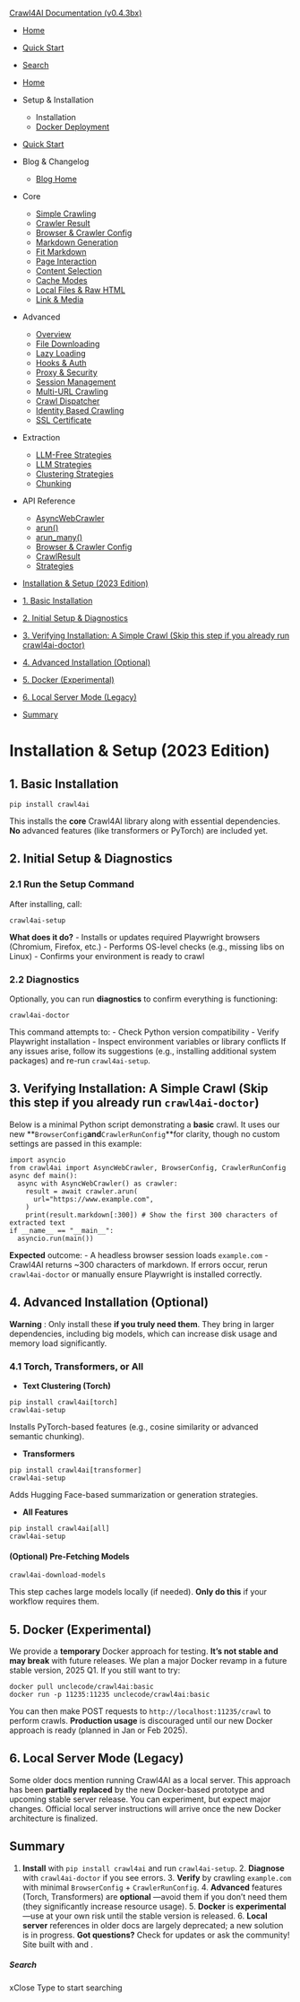 [Crawl4AI Documentation (v0.4.3bx)](https://docs.crawl4ai.com/core/installation/<https:/docs.crawl4ai.com/>)
  * [ Home ](https://docs.crawl4ai.com/core/installation/<../..>)
  * [ Quick Start ](https://docs.crawl4ai.com/core/installation/<../quickstart/>)
  * [ Search ](https://docs.crawl4ai.com/core/installation/<#>)


  * [Home](https://docs.crawl4ai.com/core/installation/<../..>)
  * Setup & Installation
    * Installation
    * [Docker Deployment](https://docs.crawl4ai.com/core/installation/<../docker-deploymeny/>)
  * [Quick Start](https://docs.crawl4ai.com/core/installation/<../quickstart/>)
  * Blog & Changelog
    * [Blog Home](https://docs.crawl4ai.com/core/installation/blog/>)
  * Core
    * [Simple Crawling](https://docs.crawl4ai.com/core/installation/<../simple-crawling/>)
    * [Crawler Result](https://docs.crawl4ai.com/core/installation/<../crawler-result/>)
    * [Browser & Crawler Config](https://docs.crawl4ai.com/core/installation/<../browser-crawler-config/>)
    * [Markdown Generation](https://docs.crawl4ai.com/core/installation/<../markdown-generation/>)
    * [Fit Markdown](https://docs.crawl4ai.com/core/installation/<../fit-markdown/>)
    * [Page Interaction](https://docs.crawl4ai.com/core/installation/<../page-interaction/>)
    * [Content Selection](https://docs.crawl4ai.com/core/installation/<../content-selection/>)
    * [Cache Modes](https://docs.crawl4ai.com/core/installation/<../cache-modes/>)
    * [Local Files & Raw HTML](https://docs.crawl4ai.com/core/installation/<../local-files/>)
    * [Link & Media](https://docs.crawl4ai.com/core/installation/<../link-media/>)
  * Advanced
    * [Overview](https://docs.crawl4ai.com/core/installation/advanced/advanced-features/>)
    * [File Downloading](https://docs.crawl4ai.com/core/installation/advanced/file-downloading/>)
    * [Lazy Loading](https://docs.crawl4ai.com/core/installation/advanced/lazy-loading/>)
    * [Hooks & Auth](https://docs.crawl4ai.com/core/installation/advanced/hooks-auth/>)
    * [Proxy & Security](https://docs.crawl4ai.com/core/installation/advanced/proxy-security/>)
    * [Session Management](https://docs.crawl4ai.com/core/installation/advanced/session-management/>)
    * [Multi-URL Crawling](https://docs.crawl4ai.com/core/installation/advanced/multi-url-crawling/>)
    * [Crawl Dispatcher](https://docs.crawl4ai.com/core/installation/advanced/crawl-dispatcher/>)
    * [Identity Based Crawling](https://docs.crawl4ai.com/core/installation/advanced/identity-based-crawling/>)
    * [SSL Certificate](https://docs.crawl4ai.com/core/installation/advanced/ssl-certificate/>)
  * Extraction
    * [LLM-Free Strategies](https://docs.crawl4ai.com/core/installation/extraction/no-llm-strategies/>)
    * [LLM Strategies](https://docs.crawl4ai.com/core/installation/extraction/llm-strategies/>)
    * [Clustering Strategies](https://docs.crawl4ai.com/core/installation/extraction/clustring-strategies/>)
    * [Chunking](https://docs.crawl4ai.com/core/installation/extraction/chunking/>)
  * API Reference
    * [AsyncWebCrawler](https://docs.crawl4ai.com/core/installation/api/async-webcrawler/>)
    * [arun()](https://docs.crawl4ai.com/core/installation/api/arun/>)
    * [arun_many()](https://docs.crawl4ai.com/core/installation/api/arun_many/>)
    * [Browser & Crawler Config](https://docs.crawl4ai.com/core/installation/api/parameters/>)
    * [CrawlResult](https://docs.crawl4ai.com/core/installation/api/crawl-result/>)
    * [Strategies](https://docs.crawl4ai.com/core/installation/api/strategies/>)


  * [Installation & Setup (2023 Edition)](https://docs.crawl4ai.com/core/installation/<#installation-setup-2023-edition>)
  * [1. Basic Installation](https://docs.crawl4ai.com/core/installation/<#1-basic-installation>)
  * [2. Initial Setup & Diagnostics](https://docs.crawl4ai.com/core/installation/<#2-initial-setup-diagnostics>)
  * [3. Verifying Installation: A Simple Crawl (Skip this step if you already run crawl4ai-doctor)](https://docs.crawl4ai.com/core/installation/<#3-verifying-installation-a-simple-crawl-skip-this-step-if-you-already-run-crawl4ai-doctor>)
  * [4. Advanced Installation (Optional)](https://docs.crawl4ai.com/core/installation/<#4-advanced-installation-optional>)
  * [5. Docker (Experimental)](https://docs.crawl4ai.com/core/installation/<#5-docker-experimental>)
  * [6. Local Server Mode (Legacy)](https://docs.crawl4ai.com/core/installation/<#6-local-server-mode-legacy>)
  * [Summary](https://docs.crawl4ai.com/core/installation/<#summary>)


# Installation & Setup (2023 Edition)
## 1. Basic Installation
```
pip install crawl4ai

```

This installs the **core** Crawl4AI library along with essential dependencies. **No** advanced features (like transformers or PyTorch) are included yet.
## 2. Initial Setup & Diagnostics
### 2.1 Run the Setup Command
After installing, call:
```
crawl4ai-setup

```

**What does it do?** - Installs or updates required Playwright browsers (Chromium, Firefox, etc.) - Performs OS-level checks (e.g., missing libs on Linux) - Confirms your environment is ready to crawl
### 2.2 Diagnostics
Optionally, you can run **diagnostics** to confirm everything is functioning:
```
crawl4ai-doctor

```

This command attempts to: - Check Python version compatibility - Verify Playwright installation - Inspect environment variables or library conflicts
If any issues arise, follow its suggestions (e.g., installing additional system packages) and re-run `crawl4ai-setup`.
## 3. Verifying Installation: A Simple Crawl (Skip this step if you already run `crawl4ai-doctor`)
Below is a minimal Python script demonstrating a **basic** crawl. It uses our new **`BrowserConfig`**and**`CrawlerRunConfig`**for clarity, though no custom settings are passed in this example:
```
import asyncio
from crawl4ai import AsyncWebCrawler, BrowserConfig, CrawlerRunConfig
async def main():
  async with AsyncWebCrawler() as crawler:
    result = await crawler.arun(
      url="https://www.example.com",
    )
    print(result.markdown[:300]) # Show the first 300 characters of extracted text
if __name__ == "__main__":
  asyncio.run(main())

```

**Expected** outcome: - A headless browser session loads `example.com` - Crawl4AI returns ~300 characters of markdown. If errors occur, rerun `crawl4ai-doctor` or manually ensure Playwright is installed correctly.
## 4. Advanced Installation (Optional)
**Warning** : Only install these **if you truly need them**. They bring in larger dependencies, including big models, which can increase disk usage and memory load significantly.
### 4.1 Torch, Transformers, or All
  * **Text Clustering (Torch)**
```
pip install crawl4ai[torch]
crawl4ai-setup

```

Installs PyTorch-based features (e.g., cosine similarity or advanced semantic chunking). 
  * **Transformers**
```
pip install crawl4ai[transformer]
crawl4ai-setup

```

Adds Hugging Face-based summarization or generation strategies. 
  * **All Features**
```
pip install crawl4ai[all]
crawl4ai-setup

```



#### (Optional) Pre-Fetching Models
```
crawl4ai-download-models

```

This step caches large models locally (if needed). **Only do this** if your workflow requires them. 
## 5. Docker (Experimental)
We provide a **temporary** Docker approach for testing. **It’s not stable and may break** with future releases. We plan a major Docker revamp in a future stable version, 2025 Q1. If you still want to try:
```
docker pull unclecode/crawl4ai:basic
docker run -p 11235:11235 unclecode/crawl4ai:basic

```

You can then make POST requests to `http://localhost:11235/crawl` to perform crawls. **Production usage** is discouraged until our new Docker approach is ready (planned in Jan or Feb 2025).
## 6. Local Server Mode (Legacy)
Some older docs mention running Crawl4AI as a local server. This approach has been **partially replaced** by the new Docker-based prototype and upcoming stable server release. You can experiment, but expect major changes. Official local server instructions will arrive once the new Docker architecture is finalized.
## Summary
1. **Install** with `pip install crawl4ai` and run `crawl4ai-setup`. 2. **Diagnose** with `crawl4ai-doctor` if you see errors. 3. **Verify** by crawling `example.com` with minimal `BrowserConfig` + `CrawlerRunConfig`. 4. **Advanced** features (Torch, Transformers) are **optional** —avoid them if you don’t need them (they significantly increase resource usage). 5. **Docker** is **experimental** —use at your own risk until the stable version is released. 6. **Local server** references in older docs are largely deprecated; a new solution is in progress.
**Got questions?** Check for updates or ask the community!
Site built with and . 
##### Search
xClose
Type to start searching
